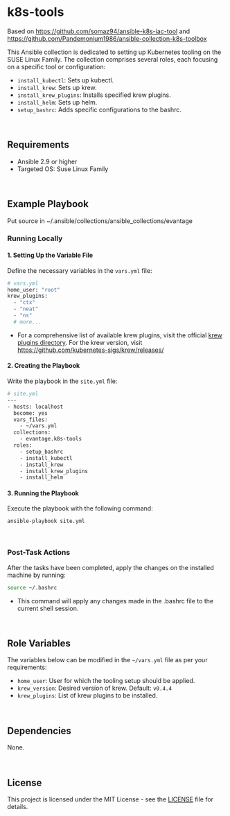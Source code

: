 # k8s-tools

Based on https://github.com/somaz94/ansible-k8s-iac-tool and https://github.com/Pandemonium1986/ansible-collection-k8s-toolbox

This Ansible collection is dedicated to setting up Kubernetes tooling on the SUSE Linux Family. The collection comprises several roles, each focusing on a specific tool or configuration:

- `install_kubectl`: Sets up kubectl.
- `install_krew`: Sets up krew.
- `install_krew_plugins`: Installs specified krew plugins.
- `install_helm`: Sets up helm.
- `setup_bashrc`: Adds specific configurations to the bashrc.

<br/>

## Requirements

- Ansible 2.9 or higher
- Targeted OS: Suse Linux Family
<br/>

## Example Playbook

Put source in ~/.ansible/collections/ansible_collections/evantage

### Running Locally

#### 1. Setting Up the Variable File

Define the necessary variables in the `vars.yml` file:
```bash
# vars.yml
home_user: "root"
krew_plugins:
  - "ctx"
  - "neat"
  - "ns"
  # more...
```

- For a comprehensive list of available krew plugins, visit the official [krew plugins directory](https://krew.sigs.k8s.io/plugins/). For the krew version, visit https://github.com/kubernetes-sigs/krew/releases/

#### 2. Creating the Playbook

Write the playbook in the `site.yml` file:
```bash
# site.yml
---
- hosts: localhost
  become: yes
  vars_files:
    - ~/vars.yml
  collections:
    - evantage.k8s-tools
  roles:
    - setup_bashrc
    - install_kubectl
    - install_krew
    - install_krew_plugins
    - install_helm

```

#### 3. Running the Playbook

Execute the playbook with the following command:
```bash
ansible-playbook site.yml
```

<br/>

### Post-Task Actions

After the tasks have been completed, apply the changes on the installed machine by running:
```bash
source ~/.bashrc
```
- This command will apply any changes made in the .bashrc file to the current shell session.


<br/>

## Role Variables

The variables below can be modified in the `~/vars.yml` file as per your requirements:

- `home_user`: User for which the tooling setup should be applied.
- `krew_version`: Desired version of krew. Default: `v0.4.4`
- `krew_plugins`: List of krew plugins to be installed.

<br/>

## Dependencies

None.

<br/>

## License

This project is licensed under the MIT License - see the [LICENSE](LICENSE) file for details.

